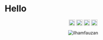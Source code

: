 <h1>Hello</h1>

<p align="center"> 
<a href="https://twitter.com/ilhamfauzxn" target="blank"><img align="center" src="https://cdn.jsdelivr.net/npm/simple-icons@3.0.1/icons/twitter.svg" alt="ilhamfauzxn" height="20" width="20" /></a>
<a href="https://linkedin.com/in/ilhamfauzan" target="blank"><img align="center" src="https://cdn.jsdelivr.net/npm/simple-icons@3.0.1/icons/linkedin.svg" alt="ilhamfauzan" height="20" width="20" /></a>
<a href="https://facebook.com/ilhamfauzxn" target="blank"><img align="center" src="https://cdn.jsdelivr.net/npm/simple-icons@3.0.1/icons/facebook.svg" alt="ilhamfauzxn" height="20" width="20" /></a>
<a href="https://instagram.com/ilhamfauzxn" target="blank"><img align="center" src="https://cdn.jsdelivr.net/npm/simple-icons@3.0.1/icons/instagram.svg" alt="ilhamfauzxn" height="20" width="20" /></a>
</p>


<p align="center"> <img src="https://github-readme-stats.vercel.app/api?username=ilhamfauzan&show_icons=true" alt="ilhamfauzan" /> </p>

